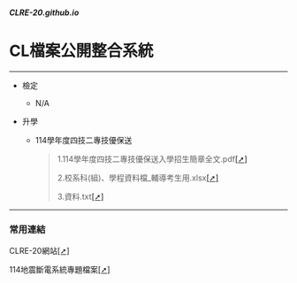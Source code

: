 ##### CLRE-20.github.io

# CL檔案公開整合系統
---
- 檢定
  - N/A

- 升學
  - 114學年度四技二專技優保送
    > 1.114學年度四技二專技優保送入學招生簡章全文.pdf[[➚]](https://clre20.github.io/114學年度四技二專技優保送/114學年度四技二專技優保送入學招生簡章全文.pdf)
    > 
    > 2.校系科(組)、學程資料檔_輔導考生用.xlsx[[➚]](https://clre20.github.io/114學年度四技二專技優保送/校系科(組)、學程資料檔_輔導考生用.xlsx)
    > 
    > 3.資料.txt[[➚]](https://clre20.github.io/114學年度四技二專技優保送/資料.txt)

---
### 常用連結
CLRE-20網站[[➚]](https://clre20.mcooest.us.kg)

114地震斷電系統專題檔案[[➚]](https://github.com/clre20/Earthquake-power-system-2024-Topics)
